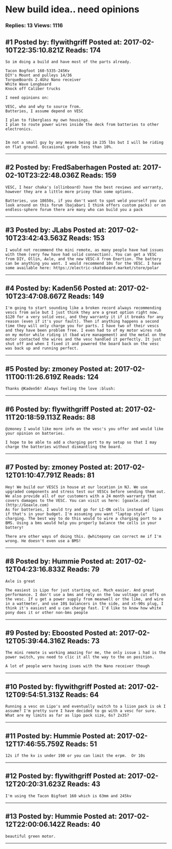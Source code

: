 # New build idea.. need opinions

### Replies: 13 Views: 1116

## \#1 Posted by: flywithgriff Posted at: 2017-02-10T22:35:10.821Z Reads: 174

```
So im doing a build and have most of the parts already.

Tacon Bogfoot 160-5335-245Kv
DIY's Mount and pulleys 14/36
TorqueBoards 2.4Ghz Nano receiver
White Wave Longboard
Knock off Caliber trucks

I need opinions on:

VESC, who and why to source from.
Batteries, I assume depend on VESC

I plan to fiberglass my own housings.
I plan to route power wires inside the deck from batteries to other electronics.


Im not a small guy by any means being im 235 lbs but I will be riding on flat ground. Occasional grade less than 10%.
```

---
## \#2 Posted by: FredSaberhagen Posted at: 2017-02-10T23:22:48.036Z Reads: 159

```
VESC, I hear chaka's (ollinboard) have the best reviews and warranty, however they are a little more pricey than some options.

Batteries, use 18650s, if you don't want to spot weld yourself you can look around on this forum (bajabari I think offers custom packs) or on endless-sphere forum there are many who can build you a pack
```

---
## \#3 Posted by: JLabs Posted at: 2017-02-10T23:42:43.563Z Reads: 153

```
I would not recommend the mini remote, as many people have had issues with them (very few have had solid connection). You can get a VESC from DIY, Ollin, Axle, and the new VESC-X from Enertion. The battery can be anything you want. I would recommend 10s for the VESC. I have some available here: https://electric-skateboard.market/store/polar
```

---
## \#4 Posted by: Kaden56 Posted at: 2017-02-10T23:47:08.667Z Reads: 149

```
I'm going to start sounding like a broken record always recommending vescs from axle but I just think they are a great option right now. $120 for a very solid vesc, and they warranty it if it breaks for any reason (even if it's your fault). Then if anything happens a second time they will only charge you for parts. I have two of their vescs and they have been problem free. I even had to of my motor wires rub on my motor while riding it (bad wire management) and the metal on the motor contacted the wires and the vesc handled it perfectly. It just shut off and when I fixed it and powered the board back on the vesc was back up and running perfect.
```

---
## \#5 Posted by: zmoney Posted at: 2017-02-11T00:11:26.619Z Reads: 124

```
Thanks @Kaden56! Always feeling the love :blush:
```

---
## \#6 Posted by: flywithgriff Posted at: 2017-02-11T20:18:59.113Z Reads: 88

```
@zmoney I would like more info on the vesc's you offer and would like your opinion on batteries. 

I hope to be able to add a charging port to my setup so that I may charge the batteries without dismantling the board.
```

---
## \#7 Posted by: zmoney Posted at: 2017-02-12T01:10:47.791Z Reads: 81

```
Hey! We build our VESCS in house at our location in NJ. We use upgraded components and stress test our VESCs before sending them out. We also provide all of our customers with a 24 month warranty that covers damages to the VESC. You can visit us here: [goaxle.com](http://Goaxle.com)
As for batteries, I would try and go for LI-ON cells instead of lipos if that's in your budget. I'm assuming you want "laptop style" charging. The best way to do this would to wire a charging port to a BMS. Using a bms would help you properly balance the cells in your battery! 

There are other ways of doing this. @whitepony can correct me if I'm wrong. He doesn't even use a BMS!
```

---
## \#8 Posted by: Hummie Posted at: 2017-02-12T04:23:16.833Z Reads: 79

```
Axle is great 

The easiest is Lipo for just starting out. Much easier. And great performance. I don't use a bms and rely on the low voltage cut offs on the vesc. If u get a power supply from meanwell or the like, and wire in a wattmeter, and use 10$ balancers in the side, and xt-90s plug, I think it's easiest and u can charge fast. I'd like to know how white pony does it or other non-bms people
```

---
## \#9 Posted by: Eboosted Posted at: 2017-02-12T05:39:44.316Z Reads: 73

```
The mini remote is working amazing for me, the only issue i had is the power switch, you need to clic it all the way to the on position.

A lot of people were having isues with the Nano receiver though
```

---
## \#10 Posted by: flywithgriff Posted at: 2017-02-12T09:54:51.313Z Reads: 64

```
Running a vesc on Lipo's and eventually switch to a liion pack is ok I assume? I'm pretty sure I have decided to go with a vesc for sure. What are my limits as far as lipo pack size, 6s? 2x3S?
```

---
## \#11 Posted by: Hummie Posted at: 2017-02-12T17:46:55.759Z Reads: 51

```
12s if the kv is under 190 or you can limit the erpm.  Or 10s
```

---
## \#12 Posted by: flywithgriff Posted at: 2017-02-12T20:20:31.623Z Reads: 43

```
I'm using the Tacon Bigfoot 160 which is 63mm and 245kv
```

---
## \#13 Posted by: Hummie Posted at: 2017-02-12T22:00:06.142Z Reads: 40

```
beautiful green motor.
```

---
